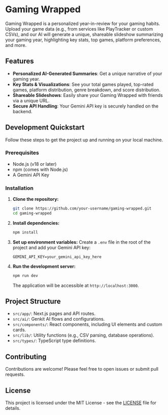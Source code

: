# Gaming Wrapped

Gaming Wrapped is a personalized year-in-review for your gaming habits. Upload your game data (e.g., from services like PlayTracker or custom CSVs), and our AI will generate a unique, shareable slideshow summarizing your gaming year, highlighting key stats, top games, platform preferences, and more.

## Features

- **Personalized AI-Generated Summaries**: Get a unique narrative of your gaming year.
- **Key Stats & Visualizations**: See your total games played, top-rated games, platform distribution, genre breakdown, and score distribution.
- **Shareable Slideshows**: Easily share your Gaming Wrapped with friends via a unique URL.
- **Secure API Handling**: Your Gemini API key is securely handled on the backend.

## Development Quickstart

Follow these steps to get the project up and running on your local machine.

### Prerequisites

- Node.js (v18 or later)
- npm (comes with Node.js)
- A Gemini API Key

### Installation

1.  **Clone the repository:**
    ```bash
    git clone https://github.com/your-username/gaming-wrapped.git
    cd gaming-wrapped
    ```

2.  **Install dependencies:**
    ```bash
    npm install
    ```

3.  **Set up environment variables:**
    Create a `.env` file in the root of the project and add your Gemini API key:
    ```
    GEMINI_API_KEY=your_gemini_api_key_here
    ```

4.  **Run the development server:**
    ```bash
    npm run dev
    ```

    The application will be accessible at `http://localhost:3000`.

## Project Structure

- `src/app/`: Next.js pages and API routes.
- `src/ai/`: Genkit AI flows and configurations.
- `src/components/`: React components, including UI elements and custom cards.
- `src/lib/`: Utility functions (e.g., CSV parsing, database operations).
- `src/types/`: TypeScript type definitions.

## Contributing

Contributions are welcome! Please feel free to open issues or submit pull requests.

## License

This project is licensed under the MIT License - see the [LICENSE](LICENSE) file for details.
